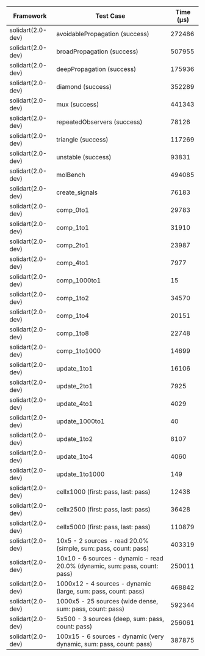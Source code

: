 | Framework | Test Case | Time (μs) |
| --- | --- | --- |
| solidart(2.0-dev) | avoidablePropagation (success) | 272486 |
| solidart(2.0-dev) | broadPropagation (success) | 507955 |
| solidart(2.0-dev) | deepPropagation (success) | 175936 |
| solidart(2.0-dev) | diamond (success) | 352289 |
| solidart(2.0-dev) | mux (success) | 441343 |
| solidart(2.0-dev) | repeatedObservers (success) | 78126 |
| solidart(2.0-dev) | triangle (success) | 117269 |
| solidart(2.0-dev) | unstable (success) | 93831 |
| solidart(2.0-dev) | molBench | 494085 |
| solidart(2.0-dev) | create_signals | 76183 |
| solidart(2.0-dev) | comp_0to1 | 29783 |
| solidart(2.0-dev) | comp_1to1 | 31910 |
| solidart(2.0-dev) | comp_2to1 | 23987 |
| solidart(2.0-dev) | comp_4to1 | 7977 |
| solidart(2.0-dev) | comp_1000to1 | 15 |
| solidart(2.0-dev) | comp_1to2 | 34570 |
| solidart(2.0-dev) | comp_1to4 | 20151 |
| solidart(2.0-dev) | comp_1to8 | 22748 |
| solidart(2.0-dev) | comp_1to1000 | 14699 |
| solidart(2.0-dev) | update_1to1 | 16106 |
| solidart(2.0-dev) | update_2to1 | 7925 |
| solidart(2.0-dev) | update_4to1 | 4029 |
| solidart(2.0-dev) | update_1000to1 | 40 |
| solidart(2.0-dev) | update_1to2 | 8107 |
| solidart(2.0-dev) | update_1to4 | 4060 |
| solidart(2.0-dev) | update_1to1000 | 149 |
| solidart(2.0-dev) | cellx1000 (first: pass, last: pass) | 12438 |
| solidart(2.0-dev) | cellx2500 (first: pass, last: pass) | 36428 |
| solidart(2.0-dev) | cellx5000 (first: pass, last: pass) | 110879 |
| solidart(2.0-dev) | 10x5 - 2 sources - read 20.0% (simple, sum: pass, count: pass) | 403319 |
| solidart(2.0-dev) | 10x10 - 6 sources - dynamic - read 20.0% (dynamic, sum: pass, count: pass) | 250011 |
| solidart(2.0-dev) | 1000x12 - 4 sources - dynamic (large, sum: pass, count: pass) | 468842 |
| solidart(2.0-dev) | 1000x5 - 25 sources (wide dense, sum: pass, count: pass) | 592344 |
| solidart(2.0-dev) | 5x500 - 3 sources (deep, sum: pass, count: pass) | 256061 |
| solidart(2.0-dev) | 100x15 - 6 sources - dynamic (very dynamic, sum: pass, count: pass) | 387875 |
